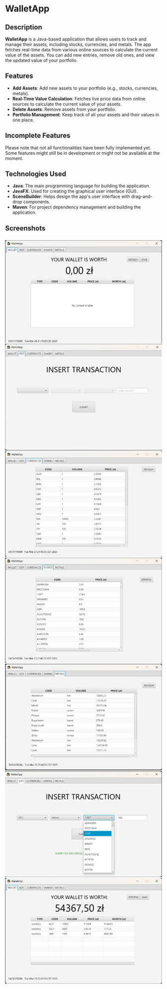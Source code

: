 
# WalletApp

## Description

**WalletApp** is a Java-based application that allows users to track and manage their assets, including stocks, currencies, and metals. The app fetches real-time data from various online sources to calculate the current value of the assets. You can add new entries, remove old ones, and view the updated value of your portfolio.

## Features

- **Add Assets**: Add new assets to your portfolio (e.g., stocks, currencies, metals).
- **Real-Time Value Calculation**: Fetches live price data from online sources to calculate the current value of your assets.
- **Delete Assets**: Remove assets from your portfolio.
- **Portfolio Management**: Keep track of all your assets and their values in one place.

## Incomplete Features

Please note that not all functionalities have been fully implemented yet. Some features might still be in development or might not be available at the moment.

## Technologies Used

- **Java**: The main programming language for building the application.
- **JavaFX**: Used for creating the graphical user interface (GUI).
- **SceneBuilder**: Helps design the app's user interface with drag-and-drop components.
- **Maven**: For project dependency management and building the application.


## Screenshots

![MainView](screenshots/walletapp.jpg)
![InsertionView](screenshots/walletappinsertion.jpg)
![CurrenciesView](screenshots/walletappcurrencies.jpg)
![SharesView](screenshots/walletappshares.jpg)
![MetalsView](screenshots/walletappmetals.jpg)
![BuyingView](screenshots/walletappbuying.jpg)
![SomeData](screenshots/walletappdata.jpg)



